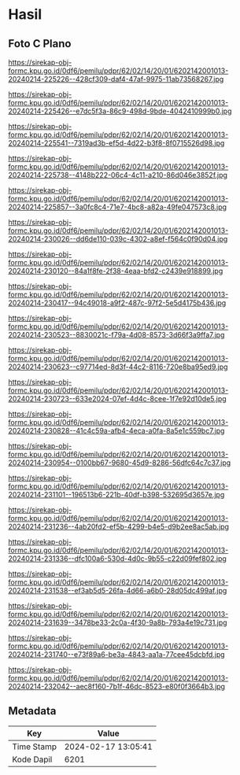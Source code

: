# Hasil

## Foto C Plano

https://sirekap-obj-formc.kpu.go.id/0df6/pemilu/pdpr/62/02/14/20/01/6202142001013-20240214-225226--428cf309-daf4-47af-9975-11ab73568267.jpg

https://sirekap-obj-formc.kpu.go.id/0df6/pemilu/pdpr/62/02/14/20/01/6202142001013-20240214-225426--e7dc5f3a-86c9-498d-9bde-4042410999b0.jpg

https://sirekap-obj-formc.kpu.go.id/0df6/pemilu/pdpr/62/02/14/20/01/6202142001013-20240214-225541--7319ad3b-ef5d-4d22-b3f8-8f0715526d98.jpg

https://sirekap-obj-formc.kpu.go.id/0df6/pemilu/pdpr/62/02/14/20/01/6202142001013-20240214-225738--4148b222-06c4-4c11-a210-86d046e3852f.jpg

https://sirekap-obj-formc.kpu.go.id/0df6/pemilu/pdpr/62/02/14/20/01/6202142001013-20240214-225857--3a0fc8c4-71e7-4bc8-a82a-49fe047573c8.jpg

https://sirekap-obj-formc.kpu.go.id/0df6/pemilu/pdpr/62/02/14/20/01/6202142001013-20240214-230026--dd6de110-039c-4302-a8ef-f564c0f90d04.jpg

https://sirekap-obj-formc.kpu.go.id/0df6/pemilu/pdpr/62/02/14/20/01/6202142001013-20240214-230120--84a1f8fe-2f38-4eaa-bfd2-c2439e918899.jpg

https://sirekap-obj-formc.kpu.go.id/0df6/pemilu/pdpr/62/02/14/20/01/6202142001013-20240214-230417--94c49018-a9f2-487c-97f2-5e5d4175b436.jpg

https://sirekap-obj-formc.kpu.go.id/0df6/pemilu/pdpr/62/02/14/20/01/6202142001013-20240214-230523--8830021c-f79a-4d08-8573-3d66f3a9ffa7.jpg

https://sirekap-obj-formc.kpu.go.id/0df6/pemilu/pdpr/62/02/14/20/01/6202142001013-20240214-230623--c97714ed-8d3f-44c2-8116-720e8ba95ed9.jpg

https://sirekap-obj-formc.kpu.go.id/0df6/pemilu/pdpr/62/02/14/20/01/6202142001013-20240214-230723--633e2024-07ef-4d4c-8cee-1f7e92d10de5.jpg

https://sirekap-obj-formc.kpu.go.id/0df6/pemilu/pdpr/62/02/14/20/01/6202142001013-20240214-230828--41c4c59a-afb4-4eca-a0fa-8a5e1c559bc7.jpg

https://sirekap-obj-formc.kpu.go.id/0df6/pemilu/pdpr/62/02/14/20/01/6202142001013-20240214-230954--0100bb67-9680-45d9-8286-56dfc64c7c37.jpg

https://sirekap-obj-formc.kpu.go.id/0df6/pemilu/pdpr/62/02/14/20/01/6202142001013-20240214-231101--196513b6-221b-40df-b398-532695d3657e.jpg

https://sirekap-obj-formc.kpu.go.id/0df6/pemilu/pdpr/62/02/14/20/01/6202142001013-20240214-231236--4ab20fd2-ef5b-4299-b4e5-d9b2ee8ac5ab.jpg

https://sirekap-obj-formc.kpu.go.id/0df6/pemilu/pdpr/62/02/14/20/01/6202142001013-20240214-231336--dfc100a6-530d-4d0c-9b55-c22d09fef802.jpg

https://sirekap-obj-formc.kpu.go.id/0df6/pemilu/pdpr/62/02/14/20/01/6202142001013-20240214-231538--ef3ab5d5-26fa-4d66-a6b0-28d05dc499af.jpg

https://sirekap-obj-formc.kpu.go.id/0df6/pemilu/pdpr/62/02/14/20/01/6202142001013-20240214-231639--3478be33-2c0a-4f30-9a8b-793a4e19c731.jpg

https://sirekap-obj-formc.kpu.go.id/0df6/pemilu/pdpr/62/02/14/20/01/6202142001013-20240214-231740--e73f89a6-be3a-4843-aa1a-77cee45dcbfd.jpg

https://sirekap-obj-formc.kpu.go.id/0df6/pemilu/pdpr/62/02/14/20/01/6202142001013-20240214-232042--aec8f160-7b1f-46dc-8523-e80f0f3664b3.jpg


## Metadata

| Key        | Value               |
| ---------- | ------------------- |
| Time Stamp | 2024-02-17 13:05:41 |
| Kode Dapil | 6201                |



